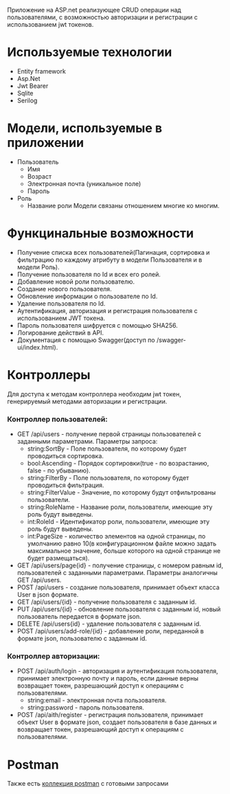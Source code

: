 Приложение на ASP.net реализующее CRUD операции над пользователями, с возможностью авторизации и регистрации с использованием jwt токенов.
# Используемые технологии
* Entity framework
* Asp.Net
* Jwt Bearer
* Sqlite
* Serilog
# Модели, используемые в приложении
* Пользователь
  + Имя
  + Возраст
  + Электронная почта (уникальное поле)
  + Пароль
* Роль
  + Название роли
Модели связаны отношением многие ко многим.
# Функцинальные возможности
* Получение списка всех пользователей(Пагинация, сортировка и фильтрацию по каждому атрибуту в модели Пользователя и в модели Роль).
* Получение пользователя по Id и всех его ролей.
* Добавление новой роли пользователю.
* Создание нового пользователя.
* Обновление информации о пользователе по Id.
* Удаление пользователя по Id.
* Аутентификация, авторизация и регистрация пользователя с использованием JWT токена.
* Пароль пользователя шифруется с помощью SHA256.
* Логирование действий в API.
* Документация с помощью Swagger(доступ по /swagger-ui/index.html).
# Контроллеры
Для доступа к методам контроллера необходим jwt токен, генерируемый методами авторизации и регистрации.
### Контроллер пользователей:
* GET /api/users - получение первой страницы пользователей с заданными параметрами.
  Параметры запроса:
  + string:SortBy - Поле пользователя, по которому будет проводиться сортировка.
  + bool:Ascending - Порядок сортировки(true - по возрастанию, false - по убыванию).
  + string:FilterBy - Поле пользователя, по которому будет проводиться фильтрация.
  + string:FilterValue - Значение, по которому будут отфильтрованы пользователи.
  + string:RoleName - Название роли, пользователи, имеющие эту роль будут выведены.
  + int:RoleId - Идентификатор роли, пользователи, имеющие эту роль будут выведены.
  + int:PageSize - количество элементов на одной страницы, по умолчанию равно 10(в конфигурационном файле можно задать максимальное значение, больше которого на одной странице не будет размещаться).
* GET /api/users/page{id} - получение страницы, с номером равным id, пользователей с заданными параметрами.
  Параметры аналогичны GET /api/users.
* POST /api/users - создание пользователя, принимает объект класса User в json формате.
* GET /api/users/{id} - получение пользователя с заданным id.
* PUT /api/users/{id} - обновление пользователя с заданным id, новый пользователь передается в формате json.
* DELETE /api/users{id} - удаление пользователя с заданным id.
* POST /api/users/add-role/{id} - добавление роли, переданной в формате json, пользователю с заданным id.
### Контроллер авторизации:
* POST /api/auth/login - авторизация и аутентификация пользователя, принимает электронную почту и пароль, если данные верны возвращает токен, разрешающий доступ к операциям с пользователями.
  + string:email - электронная почта пользователя.
  + string:password - пароль пользователя.
* POST /api/aith/register - регистрация пользователя, принимает объект User в формате json, создает пользователя в базе данных и возвращает токен, разрешающий доступ к операциям с пользователями.
# Postman
Также есть [коллекция postman](https://github.com/EgorSavonchik/User-list/blob/main/UserList/Postman/User%20List.postman_collection.json) с готовыми запросами 
